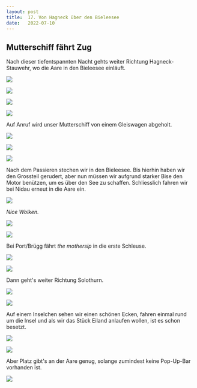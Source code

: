 ```yaml
---
layout: post
title:  17. Von Hagneck über den Bieleesee
date:   2022-07-10
---
```


## Mutterschiff fährt Zug ##

Nach dieser tiefentspannten Nacht gehts weiter Richtung Hagneck-Stauwehr, wo die Aare in den Bieleesee einläuft.

![](/img/20220711_ms_res_Hagneck_0.jpg)

![](/img/20220711_ms_res_Hagneck_1.jpg)

![](/img/20220711_ms_res_Hagneck_2.jpg)

![](/img/20220711_ms_res_Hagneck_3.jpg)

Auf Anruf wird unser Mutterschiff von einem Gleiswagen abgeholt.

![](/img/20220711_ms_res_Hagneck_4.jpg)

![](/img/20220711_ms_res_Hagneck_5.jpg)

![](/img/20220711_ms_res_Hagneck_6.jpg)

Nach dem Passieren stechen wir in den Bieleesee. Bis hierhin haben wir den Grossteil gerudert, aber nun müssen wir aufgrund starker Bise den Motor benützen, um es über den See zu schaffen.
Schliesslich fahren wir bei Nidau erneut in die Aare ein.

![](/img/20220711_ms_res_Hagneck_7.jpg)

*Nice Wolken.*

![](/img/20220711_ms_res_Hagneck_8.jpg)

![](/img/20220711_ms_res_Hagneck_9.jpg)

Bei Port/Brügg fährt *the mothersip* in die erste Schleuse.

![](/img/20220711_ms_res_Hagneck_10.jpg)

![](/img/20220711_ms_res_Hagneck_11.jpg)

Dann geht's weiter Richtung Solothurn.

![](/img/20220711_ms_res_Hagneck_12.jpg)

![](/img/20220711_ms_res_Hagneck_13.jpg)

Auf einem Inselchen sehen wir einen schönen Ecken, fahren einmal rund um die Insel und als wir das Stück Eiland anlaufen wollen, ist es schon besetzt.

![](/img/20220711_ms_res_Hagneck_14.jpg)

![](/img/20220711_ms_res_Hagneck_15.jpg)

Aber Platz gibt's an der Aare genug, solange zumindest keine Pop-Up-Bar  vorhanden ist.

![](/img/20220711_ms_res_Hagneck_16.jpg)
